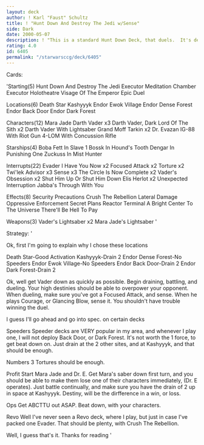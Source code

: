 ```yaml
---
layout: deck
author: ! Karl "Faust" Schultz
title: ! "Hunt Down And Destroy The Jedi w/Sense"
side: Dark
date: 2000-05-07
description: ! "This is a standard Hunt Down Deck, that duels.  It's destinies are extremely high, and senses are used to get rid of the anti-dueling cards."
rating: 4.0
id: 6405
permalink: "/starwarsccg/deck/6405"
---
```

Cards: 

'Starting(5)
Hunt Down And Destroy The Jedi
Executor Meditation Chamber
Executor Holotheatre
Visage Of The Emperor
Epic Duel

Locations(6)
Death Star
Kashyyyk
Endor Ewok Village
Endor Dense Forest
Endor Back Door
Endor Dark Forest

Characters(12)
Mara Jade
Darth Vader x3
Darth Vader, Dark Lord Of The Sith x2
Darth Vader With Lightsaber
Grand Moff Tarkin x2
Dr. Evazan
IG-88 With Riot Gun
4-LOM With Concussion Rifle

Starships(4)
Boba Fett In Slave 1
Bossk In Hound's Tooth
Dengar In Punishing One
Zuckuss In Mist Hunter

Interrupts(22)
Evader
I Have You Now x2
Focused Attack x2
Torture x2
Twi'lek Advisor x3
Sense x3
The Circle Is Now Complete x2
Vader's Obsession x2
Shut Him Up Or Shut Him Down
Elis Herlot x2
Unexpected Interruption
Jabba's Through With You

Effects(8)
Security Precautions
Crush The Rebellion
Lateral Damage
Oppressive Enforcement
Secret Plans
Reactor Terminal
A Bright Center To The Universe
There'll Be Hell To Pay

Weapons(3)
Vader's Lightsaber x2
Mara Jade's Lightsaber
'

Strategy: '

Ok, first I'm going to explain why I chose these locations

Death Star-Good Activation
Kashyyyk-Drain 2
Endor Dense Forest-No Speeders
Endor Ewok Village-No Speeders
Endor Back Door-Drain 2
Endor Dark Forest-Drain 2

Ok, well get Vader down as quickly as possible.  Begin draining, battling, and dueling.  Your high destinies should be able to overpower your opponent.  When dueling, make sure you've got a Focused Attack, and sense.  When he plays Courage, or Glancing Blow, sense it.  You shouldn't have trouble winning the duel.

I guess I'll go ahead and go into spec. on certain decks

Speeders
Speeder decks are VERY popular in my area, and whenever I play one, I will not deploy Back Door, or Dark Forest.  It's not worth the 1 force, to get beat down on.  Just drain at the 2 other sites, and at Kashyyyk, and that should be enough.

Numbers
3 Tortures should be enough.

Profit
Start Mara Jade and Dr. E.  Get Mara's saber down first turn, and you should be able to make them lose one of their characters immediately, (Dr. E operates).	Just battle continually, and make sure you have the drain of 2 up in space at Kashyyyk.  Destiny, will be the dirfference in a win, or loss.

Ops
Get ABCTTU out ASAP.  Beat down, with your characters.

Revo
Well I've never seen a Revo deck, where I play, but just in case I've packed one Evader.  That should be plenty, with Crush The Rebellion.


Well, I guess that's it.  Thanks for reading
'
